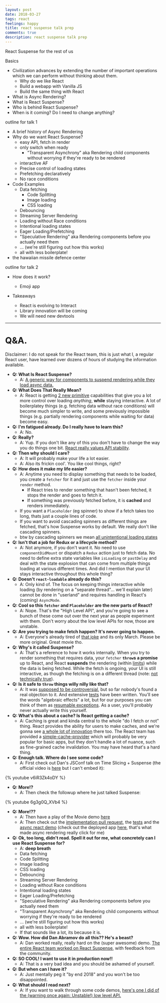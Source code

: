 ```yaml
---
layout: post
date: 2018-03-27
tags: react
feelings: happy
title: react suspense talk prep
comments: true
description: react suspense talk prep
---
```


React Suspense for the rest of us

Basics

- Civilization advances by extending the number of important operations which we can perform without thinking about them.
  - Why do we like React
  - Build a webapp with Vanilla JS
  - Build the same thing with React
- What is Async Rendering?
- What is React Suspense?
- Who is behind React Suspense?
- When is it coming? Do I need to change anything?

outline for talk 1

- A brief history of Async Rendering
- Why do we want React Suspense?
  - easy API, fetch in render
  - only switch when ready
    - "Transparent Asynchrony" aka Rendering child components without worrying if they're ready to be rendered
  - interactive AF
  - Precise control of loading states
  - Prefetching declaratively
  - No race conditions
- Code Examples
  - Data fetching
    - Code Splitting
    - Image loading
    - CSS loading
  - Debouncing
  - Streaming Server Rendering
  - Loading without Race conditions
  - Intentional loading states
  - Eager Loading/Prefetching
  - "Speculative Rendering" aka Rendering components before you actually need them
  - ... (we're still figuring out how this works)
  - all with less boilerplate!
- the hawaiian missile defence center

outline for talk 2

- How does it work?
  - Emoji app
  
- Takeaways
  - React is evolving to Interact
  - Library innovation will be coming
  - We will need new devtools

---

# Q&A.

Disclaimer: I do not speak for the React team, this is just what I, a regular React user, have learned over dozens of hours of studying the information available.

- **Q: What Is React Suspense?**
    - A: [A generic way for components to suspend rendering while they load async data.](https://reactjs.org/blog/2018/03/01/sneak-peek-beyond-react-16.html)
- **Q: What Does That Really Mean?**
    - A: React is getting [2 new primitive](https://twitter.com/acdlite/status/969704631424053249) capabilities that give you a lot more control over loading *anything*, **while** staying interactive. A lot of boilerplatey things (e.g. fetching data without race conditions) will become much simpler to write, and some previously impossible things (e.g. partially rendering components while waiting for data) become easy.
- **Q: I'm fatigued already. Do I really have to learn this?**
    - A: No.
- **Q: Really?**
    - A: Yup. If you don't like any of this you don't have to change the way you do things one bit. [React really values API stability](https://reactjs.org/docs/design-principles.html#stability).
- **Q: Then why should I care?**
    - A: It will probably make your life a lot easier.
    - A: Also its frickin cool'. You like cool things, right?
- **Q: How does it make my life easier?**
    - A: Anytime you need to display something that needs to be loaded, you create a `fetcher` for it and just use the `fetcher` inside your `render` method.
        - If React tries to render something that hasn't been fetched, it stops the render and goes to fetch it. 
        - If something was previously fetched before, it is **cached** and renders immediately. 
    - If you want a `Placeholder` (eg spinner) to show if a fetch takes too long, thats just a couple lines of code. 
    - If you want to avoid cascading spinners as different things are fetched, that's how Suspense works by default. We really don't like cascading spinners.
    - btw by cascading spinners we mean [all unintentional loading states](https://twitter.com/acdlite/status/955160681208168448)
- **Q: Isn't that a job for Redux or a lifecycle method?**
    - A: Not anymore, if you don't want it. No need to use `componentDidMount` or dispatch a `Redux` action just to fetch data. No need to define extra state variables like `isLoading` or `pastDelay` and deal with the state explosion that can come from multiple things loading at various different times. And did I mention that your UI stays interactive throughout this whole thing?
- **Q: Doesn't `react-loadable` already do this?**
    - A: Only kind of. The focus on keeping things interactive while loading (by rendering on a "separate thread"... we'll explain later) cannot be done in "userland" and requires handling in React's (coming) `AsyncMode`.
- **Q: Cool so this `fetcher` and `Placeholder` are the new parts of React?**
    - A: Nope. That's the "High Level API", and you're going to see a bunch of these come out over the next year as people experiment with them. Don't worry about the low level APIs for now, those are unstable.
- **Q: Are you trying to make fetch happen? It's never going to happen.**
    - A: Everyone's already tired of [that joke](http://knowyourmeme.com/memes/stop-trying-to-make-fetch-happen) and its only March. Please be more original. Great movie tho.
- **Q: Why's it called Suspense?**
    - A: That's a reference to how it works internally. When you try to render something that requires data, your `fetcher` **`throw`s a promise** up to React, and React **suspends** the rendering (within [limits](https://twitter.com/dan_abramov/status/971187182621872128)) while the data is being fetched. While the fetch is ongoing, your UI is still interactive, as though the fetching is on a different thread (note: [not technically true](https://twitter.com/aweary/status/913619299087949824)).
- **Q: Is it safe to `throw` things willy nilly like that?**
    - A: It was [supposed to be controversial](https://twitter.com/acdlite/status/969172311067713537), but so far nobody's found a real objection to it. And extensive [tests](https://github.com/acdlite/react/blob/7166ce6d9b7973ddd5e06be9effdfaaeeff57ed6/packages/react-reconciler/src/tests/ReactSuspense-test.js) have been written. You'll see the words "algebraic effects" a lot, but for our purposes you can think of them as [resumable exceptions](https://www.youtube.com/watch?v=hrBq8R_kxI0). As a user, you'll probably never actually write this yourself.
- **Q: What's this about a cache? Is React getting a cache?**
    - A: Caching is great and kinda central to the whole "do I fetch or not" thing. React provides the ability for users to make caches, and we're gonna see [a whole lot of innovation](https://dev-blog.apollodata.com/a-first-look-at-async-react-apollo-10a82907b48e) there too. The React team has provided a [simple-cache-provider](https://github.com/facebook/react/blob/master/packages/simple-cache-provider/src/SimpleCacheProvider.js#L148) which will probably be very popular for basic apps, but they don't handle a lot of nuance, such as fine-grained cache invalidation. You may have heard that's a hard thing.
- **Q: Enough talk. Where do I see some code?**
    - A: First check out Dan's JSConf talk on Time Slicing + Suspense (the official video is [here](https://reactjs.org/blog/2018/03/01/sneak-peek-beyond-react-16.html) but I can't embed it):

{% youtube v6iR3Zk4oDY %}

- **Q: More!?**
    - A: Then check the followup where he just talked Suspense:

{% youtube 6g3g0Q_XVb4 %}

- **Q: More!??**
    - A: Then have a play of the Movie demo [here](https://github.com/facebook/react/pull/12279)
    - A: Then check out the [implementation pull request](https://github.com/facebook/react/pull/12279), the [tests](https://github.com/acdlite/react/blob/7166ce6d9b7973ddd5e06be9effdfaaeeff57ed6/packages/react-reconciler/src/tests/ReactSuspense-test.js) and the [async react demo](https://gist.github.com/acdlite/f31becd03e2f5feb9b4b22267a58bc1f) (check out the deployed app [here](https://build-mbfootjxoo.now.sh/), that's what made async rendering really click for me)
- **Q: Ok, too long, didn't read. Spell it out for me, what concretely can I use React Suspense for?**
    - A: **deep breath**
    - Data fetching
    - Code Splitting
    - Image loading
    - CSS loading
    - Debouncing
    - Streaming Server Rendering
    - Loading without Race conditions
    - Intentional loading states
    - Eager Loading/Prefetching
    - "Speculative Rendering" aka Rendering components before you actually need them
    - "Transparent Asynchrony" aka Rendering child components without worrying if they're ready to be rendered
    - ... (we're still figuring out how this works)
    - all with less boilerplate!
    - If that sounds like a lot, its because it is.
- **Q: Wow. How did Dan Abramov do all this?? He's a beast?**
    - A: Dan worked really, really hard on the (super awesome) demo. [The entire React team worked on React Suspense](https://twitter.com/dan_abramov/status/972856536073687040), with feedback from the community.
- **Q: SO COOL! I want to use it in production now!!**
    - A: That is a very bad idea and you should be ashamed of yourself.
- **Q: But when can I have it?**
    - A: Just mentally peg it "by end 2018" and you won't be too disappointed.
- **Q: What should I read next?**
    - A: If you want to walk through some code demos, [here's one I did of the (warning once again: Unstable!) low level API.](https://dev.to/swyx/a-walkthrough-of-that-react-suspense-demo--4j6a)



